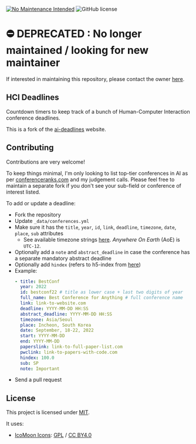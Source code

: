 [![No Maintenance Intended](http://unmaintained.tech/badge.svg)](http://unmaintained.tech/) ![GitHub license](https://img.shields.io/badge/license-MIT-red.svg?style=flat-square)

# ⛔️ DEPRECATED : No longer maintained / looking for new maintainer

If interested in maintaining this repository, please contact the owner [here](https://make.kaist.ac.kr/contact).

## HCI Deadlines

Countdown timers to keep track of a bunch of Human-Computer Interaction conference deadlines.

This is a fork of the [ai-deadlines](https://github.com/paperswithcode/ai-deadlines) website.

## Contributing

Contributions are very welcome!

To keep things minimal, I'm only looking to list top-tier conferences in AI as per [conferenceranks.com][6] and my judgement calls. Please feel free to maintain a separate fork if you don't see your sub-field or conference of interest listed.

To add or update a deadline:

- Fork the repository
- Update `_data/conferences.yml`
- Make sure it has the `title`, `year`, `id`, `link`, `deadline`, `timezone`, `date`, `place`, `sub` attributes
  - See available timezone strings [here](https://momentjs.com/timezone/). _Anywhere On Earth_ (AoE) is `UTC-12`.
- Optionally add a `note` and `abstract_deadline` in case the conference has a separate mandatory abstract deadline
- Optionally add `hindex` (refers to h5-index from [here](https://scholar.google.com/citations?view_op=top_venues&hl=en&vq=eng_humancomputerinteraction))
- Example:
  ```yaml
  - title: BestConf
    year: 2022
    id: bestconf22 # title as lower case + last two digits of year
    full_name: Best Conference for Anything # full conference name
    link: link-to-website.com
    deadline: YYYY-MM-DD HH:SS
    abstract_deadline: YYYY-MM-DD HH:SS
    timezone: Asia/Seoul
    place: Incheon, South Korea
    date: September, 18-22, 2022
    start: YYYY-MM-DD
    end: YYYY-MM-DD
    paperslink: link-to-full-paper-list.com
    pwclink: link-to-papers-with-code.com
    hindex: 100.0
    sub: SP
    note: Important
  ```
- Send a pull request

## License

This project is licensed under [MIT][1].

It uses:

- [IcoMoon Icons](https://icomoon.io/#icons-icomoon): [GPL](http://www.gnu.org/licenses/gpl.html) / [CC BY4.0](http://creativecommons.org/licenses/by/4.0/)

[1]: https://abhshkdz.mit-license.org/
[2]: http://aideadlin.es/
[3]: https://github.com/LukasMosser/geo-deadlines
[4]: https://github.com/tbryn/neuro-deadlines
[5]: https://github.com/dieg0as/ai-challenge-deadlines
[6]: http://www.conferenceranks.com/#
[8]: https://m3dv.github.io/ai-deadlines/
[9]: https://ekut-es.github.io/es-deadlines/
[10]: https://jackietseng.github.io/conference_call_for_paper/conferences.html
[11]: https://ccfddl.github.io/
[12]: https://netdeadlines.com/
[13]: https://ad-deadlines.com/
[14]: https://sec-deadlines.github.io/
[15]: https://pythondeadlin.es/
[16]: https://deadlines.openlifescience.ai/
